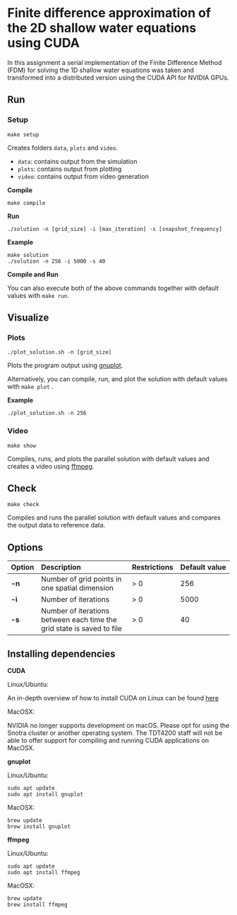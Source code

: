 # Finite difference approximation of the 2D shallow water equations using CUDA
In this assignment a serial implementation of the Finite Difference Method (FDM) for solving the 1D shallow water equations was taken and transformed into a distributed version using the CUDA API for NVIDIA GPUs.

## Run
### Setup
`make setup`

Creates folders `data`, `plots` and `video`.
- `data`: contains output from the simulation
- `plots`: contains output from plotting
- `video`: contains output from video generation

**Compile**

`make compile`

**Run**

`./solution -n [grid_size] -i [max_iteration] -s [snapshot_frequency]`

**Example**

```
make solution
./solution -n 256 -i 5000 -s 40
```

**Compile and Run**

You can also execute both of the above commands together with default values with `make run`.

## Visualize
### Plots
`./plot_solution.sh -n [grid_size]`

Plots the program output using [gnuplot](http://gnuplot.sourceforge.net).

Alternatively, you can compile, run, and plot the solution with default values with `make plot` .

**Example**

`./plot_solution.sh -n 256`

### Video
`make show`

Compiles, runs, and plots the parallel solution with default values and creates a video using [ffmpeg](https://ffmpeg.org).

## Check
`make check`

Compiles and runs the parallel solution with default values and compares the output data to reference data.

## Options
Option | Description | Restrictions | Default value
:------------ | :------------ | :------------ | :------------
**-n** | Number of grid points in one spatial dimension | > 0 | 256
**-i** | Number of iterations | > 0 | 5000
**-s** | Number of iterations between each time the grid state is saved to file | > 0 | 40

## Installing dependencies
**CUDA**

Linux/Ubuntu:

An in-depth overview of how to install CUDA on Linux can be found [here](https://docs.nvidia.com/cuda/cuda-installation-guide-linux/index.html)

MacOSX:

NVIDIA no longer supports development on macOS. Please opt for using
the Snotra cluster or another operating system. The TDT4200 staff will not
be able to offer support for compiling and running CUDA applications on MacOSX.

**gnuplot**

Linux/Ubuntu:

```
sudo apt update
sudo apt install gnuplot
```

MacOSX:

```
brew update
brew install gnuplot
```

**ffmpeg**

Linux/Ubuntu:

```
sudo apt update
sudo apt install ffmpeg
```

MacOSX:

```
brew update
brew install ffmpeg
```
